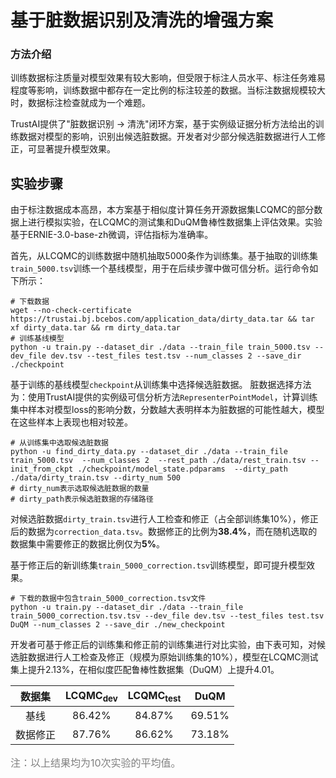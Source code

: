 # 基于脏数据识别及清洗的增强方案

### 方法介绍
训练数据标注质量对模型效果有较大影响，但受限于标注人员水平、标注任务难易程度等影响，训练数据中都存在一定比例的标注较差的数据。当标注数据规模较大时，数据标注检查就成为一个难题。

TrustAI提供了"脏数据识别 -> 清洗"闭环方案，基于实例级证据分析方法给出的训练数据对模型的影响，识别出候选脏数据。开发者对少部分候选脏数据进行人工修正，可显著提升模型效果。


## 实验步骤
由于标注数据成本高昂，本方案基于相似度计算任务开源数据集LCQMC的部分数据上进行模拟实验，在LCQMC的测试集和DuQM鲁棒性数据集上评估效果。实验基于ERNIE-3.0-base-zh微调，评估指标为准确率。

首先，从LCQMC的训练数据中随机抽取5000条作为训练集。基于抽取的训练集`train_5000.tsv`训练一个基线模型，用于在后续步骤中做可信分析。运行命令如下所示：

```shell
# 下载数据
wget --no-check-certificate https://trustai.bj.bcebos.com/application_data/dirty_data.tar && tar xf dirty_data.tar && rm dirty_data.tar
# 训练基线模型
python -u train.py --dataset_dir ./data --train_file train_5000.tsv --dev_file dev.tsv --test_files test.tsv --num_classes 2 --save_dir ./checkpoint
```

基于训练的基线模型`checkpoint`从训练集中选择候选脏数据。
脏数据选择方法为：使用TrustAI提供的实例级可信分析方法`RepresenterPointModel`，计算训练集中样本对模型loss的影响分数，分数越大表明样本为脏数据的可能性越大，模型在这些样本上表现也相对较差。

```shell
# 从训练集中选取候选脏数据
python -u find_dirty_data.py --dataset_dir ./data --train_file train_5000.tsv  --num_classes 2  --rest_path ./data/rest_train.tsv --init_from_ckpt ./checkpoint/model_state.pdparams  --dirty_path ./data/dirty_train.tsv --dirty_num 500
# dirty_num表示选取候选脏数据的数量
# dirty_path表示候选脏数据的存储路径
```

对候选脏数据`dirty_train.tsv`进行人工检查和修正（占全部训练集10%），修正后的数据为`correction_data.tsv`。数据修正的比例为**38.4%**，而在随机选取的数据集中需要修正的数据比例仅为**5%**。

基于修正后的新训练集`train_5000_correction.tsv`训练模型，即可提升模型效果。
```shell
# 下载的数据中包含train_5000_correction.tsv文件
python -u train.py --dataset_dir ./data --train_file train_5000_correction.tsv.tsv --dev_file dev.tsv --test_files test.tsv DuQM --num_classes 2 --save_dir ./new_checkpoint
```

开发者可基于修正后的训练集和修正前的训练集进行对比实验，由下表可知，对候选脏数据进行人工检查及修正（规模为原始训练集的10%），模型在LCQMC测试集上提升2.13%，在相似度匹配鲁棒性数据集（DuQM）上提升4.01。


|   数据集  |   LCQMC<sub>dev</sub>  | LCQMC<sub>test</sub>  |   DuQM  |
| :-------:  | :-----: | :-----: |:-----: |
| 基线   |  86.42%  | 84.87% | 69.51%  |  
| 数据修正   | 87.76%  | 86.62% | 73.18%  |  

<font size=3 color=gray>注：以上结果均为10次实验的平均值。</font>
